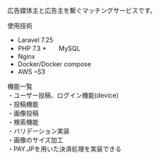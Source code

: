 広告媒体主と広告主を繋ぐマッチングサービスです。

使用技術
* Laravel 7.25
* PHP 7.3
*　　MySQL
* Nginx 
* Docker/Docker compose
* AWS
 ◦S3


機能一覧<br>
・ユーザー投稿、ログイン機能(device)<br>
・投稿機能<br>
・画像投稿<br>
・検索機能<br>
・バリデーション実装<br>
・画像のサイズ加工<br>
・PAY.JPを用いた決済処理を実装できる<br>

